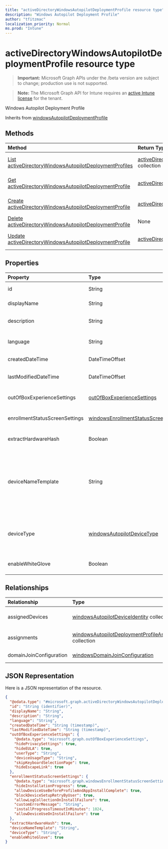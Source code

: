 ```yaml
---
title: "activeDirectoryWindowsAutopilotDeploymentProfile resource type"
description: "Windows Autopilot Deployment Profile"
author: "tfitzmac"
localization_priority: Normal
ms.prod: "Intune"
---
```


# activeDirectoryWindowsAutopilotDeploymentProfile resource type

> **Important:** Microsoft Graph APIs under the /beta version are subject to change; production use is not supported.

> **Note:** The Microsoft Graph API for Intune requires an [active Intune license](https://go.microsoft.com/fwlink/?linkid=839381) for the tenant.

Windows Autopilot Deployment Profile


Inherits from [windowsAutopilotDeploymentProfile](../resources/intune-enrollment-windowsautopilotdeploymentprofile.md)

## Methods
|Method|Return Type|Description|
|:---|:---|:---|
|[List activeDirectoryWindowsAutopilotDeploymentProfiles](../api/intune-enrollment-activedirectorywindowsautopilotdeploymentprofile-list.md)|[activeDirectoryWindowsAutopilotDeploymentProfile](../resources/intune-enrollment-activedirectorywindowsautopilotdeploymentprofile.md) collection|List properties and relationships of the [activeDirectoryWindowsAutopilotDeploymentProfile](../resources/intune-enrollment-activedirectorywindowsautopilotdeploymentprofile.md) objects.|
|[Get activeDirectoryWindowsAutopilotDeploymentProfile](../api/intune-enrollment-activedirectorywindowsautopilotdeploymentprofile-get.md)|[activeDirectoryWindowsAutopilotDeploymentProfile](../resources/intune-enrollment-activedirectorywindowsautopilotdeploymentprofile.md)|Read properties and relationships of the [activeDirectoryWindowsAutopilotDeploymentProfile](../resources/intune-enrollment-activedirectorywindowsautopilotdeploymentprofile.md) object.|
|[Create activeDirectoryWindowsAutopilotDeploymentProfile](../api/intune-enrollment-activedirectorywindowsautopilotdeploymentprofile-create.md)|[activeDirectoryWindowsAutopilotDeploymentProfile](../resources/intune-enrollment-activedirectorywindowsautopilotdeploymentprofile.md)|Create a new [activeDirectoryWindowsAutopilotDeploymentProfile](../resources/intune-enrollment-activedirectorywindowsautopilotdeploymentprofile.md) object.|
|[Delete activeDirectoryWindowsAutopilotDeploymentProfile](../api/intune-enrollment-activedirectorywindowsautopilotdeploymentprofile-delete.md)|None|Deletes a [activeDirectoryWindowsAutopilotDeploymentProfile](../resources/intune-enrollment-activedirectorywindowsautopilotdeploymentprofile.md).|
|[Update activeDirectoryWindowsAutopilotDeploymentProfile](../api/intune-enrollment-activedirectorywindowsautopilotdeploymentprofile-update.md)|[activeDirectoryWindowsAutopilotDeploymentProfile](../resources/intune-enrollment-activedirectorywindowsautopilotdeploymentprofile.md)|Update the properties of a [activeDirectoryWindowsAutopilotDeploymentProfile](../resources/intune-enrollment-activedirectorywindowsautopilotdeploymentprofile.md) object.|

## Properties
|Property|Type|Description|
|:---|:---|:---|
|id|String|Profile Key Inherited from [windowsAutopilotDeploymentProfile](../resources/intune-enrollment-windowsautopilotdeploymentprofile.md)|
|displayName|String|Name of the profile Inherited from [windowsAutopilotDeploymentProfile](../resources/intune-enrollment-windowsautopilotdeploymentprofile.md)|
|description|String|Description of the profile Inherited from [windowsAutopilotDeploymentProfile](../resources/intune-enrollment-windowsautopilotdeploymentprofile.md)|
|language|String|Language configured on the device Inherited from [windowsAutopilotDeploymentProfile](../resources/intune-enrollment-windowsautopilotdeploymentprofile.md)|
|createdDateTime|DateTimeOffset|Profile creation time Inherited from [windowsAutopilotDeploymentProfile](../resources/intune-enrollment-windowsautopilotdeploymentprofile.md)|
|lastModifiedDateTime|DateTimeOffset|Profile last modified time Inherited from [windowsAutopilotDeploymentProfile](../resources/intune-enrollment-windowsautopilotdeploymentprofile.md)|
|outOfBoxExperienceSettings|[outOfBoxExperienceSettings](../resources/intune-enrollment-outofboxexperiencesettings.md)|Out of box experience setting Inherited from [windowsAutopilotDeploymentProfile](../resources/intune-enrollment-windowsautopilotdeploymentprofile.md)|
|enrollmentStatusScreenSettings|[windowsEnrollmentStatusScreenSettings](../resources/intune-enrollment-windowsenrollmentstatusscreensettings.md)|Enrollment status screen setting Inherited from [windowsAutopilotDeploymentProfile](../resources/intune-enrollment-windowsautopilotdeploymentprofile.md)|
|extractHardwareHash|Boolean|HardwareHash Extraction for the profile Inherited from [windowsAutopilotDeploymentProfile](../resources/intune-enrollment-windowsautopilotdeploymentprofile.md)|
|deviceNameTemplate|String|The template used to name the AutoPilot Device. This can be a custom text and can also contain either the serial number of the device, or a randomly generated number. The total length of the text generated by the template can be no more than 15 characters. Inherited from [windowsAutopilotDeploymentProfile](../resources/intune-enrollment-windowsautopilotdeploymentprofile.md)|
|deviceType|[windowsAutopilotDeviceType](../resources/intune-enrollment-windowsautopilotdevicetype.md)|The AutoPilot device type that this profile is applicable to. Inherited from [windowsAutopilotDeploymentProfile](../resources/intune-enrollment-windowsautopilotdeploymentprofile.md). Possible values are: `windowsPc`, `surfaceHub2`.|
|enableWhiteGlove|Boolean|Enable Autopilot White Glove for the profile. Inherited from [windowsAutopilotDeploymentProfile](../resources/intune-enrollment-windowsautopilotdeploymentprofile.md)|

## Relationships
|Relationship|Type|Description|
|:---|:---|:---|
|assignedDevices|[windowsAutopilotDeviceIdentity](../resources/intune-enrollment-windowsautopilotdeviceidentity.md) collection|The list of assigned devices for the profile. Inherited from [windowsAutopilotDeploymentProfile](../resources/intune-enrollment-windowsautopilotdeploymentprofile.md)|
|assignments|[windowsAutopilotDeploymentProfileAssignment](../resources/intune-enrollment-windowsautopilotdeploymentprofileassignment.md) collection|The list of group assignments for the profile. Inherited from [windowsAutopilotDeploymentProfile](../resources/intune-enrollment-windowsautopilotdeploymentprofile.md)|
|domainJoinConfiguration|[windowsDomainJoinConfiguration](../resources/intune-enrollment-windowsdomainjoinconfiguration.md)|Configuration to join Active Directory domain|

## JSON Representation
Here is a JSON representation of the resource.
<!-- {
  "blockType": "resource",
  "keyProperty": "id",
  "@odata.type": "microsoft.graph.activeDirectoryWindowsAutopilotDeploymentProfile"
}
-->
``` json
{
  "@odata.type": "#microsoft.graph.activeDirectoryWindowsAutopilotDeploymentProfile",
  "id": "String (identifier)",
  "displayName": "String",
  "description": "String",
  "language": "String",
  "createdDateTime": "String (timestamp)",
  "lastModifiedDateTime": "String (timestamp)",
  "outOfBoxExperienceSettings": {
    "@odata.type": "microsoft.graph.outOfBoxExperienceSettings",
    "hidePrivacySettings": true,
    "hideEULA": true,
    "userType": "String",
    "deviceUsageType": "String",
    "skipKeyboardSelectionPage": true,
    "hideEscapeLink": true
  },
  "enrollmentStatusScreenSettings": {
    "@odata.type": "microsoft.graph.windowsEnrollmentStatusScreenSettings",
    "hideInstallationProgress": true,
    "allowDeviceUseBeforeProfileAndAppInstallComplete": true,
    "blockDeviceSetupRetryByUser": true,
    "allowLogCollectionOnInstallFailure": true,
    "customErrorMessage": "String",
    "installProgressTimeoutInMinutes": 1024,
    "allowDeviceUseOnInstallFailure": true
  },
  "extractHardwareHash": true,
  "deviceNameTemplate": "String",
  "deviceType": "String",
  "enableWhiteGlove": true
}
```





